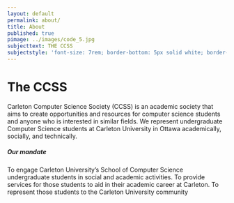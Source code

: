 ```yaml
---
layout: default
permalink: about/
title: About
published: true
pimage: ../images/code_5.jpg
subjecttext: THE CCSS
subjectstyle: 'font-size: 7rem; border-bottom: 5px solid white; border-top: 5px solid white;'
---
```


<div class='content-wrap'>
  <h1>The CCSS</h1>

  <p>Carleton Computer Science Society (CCSS) is an academic society that aims to create opportunities and resources for computer science students and anyone who is interested in similar fields. We represent undergraduate Computer Science students at Carleton University in Ottawa academically, socially, and technically.</p>
  <h5>Our mandate</h5>
  <p>
To engage Carleton University’s School of Computer Science undergraduate students in social and academic activities.
To provide services for those students to aid in their academic career at Carleton. 
To represent those students to the Carleton University community
</p>
</div>
<!--As an academic society we are required to have a government structure. Links to all of this official documents ‘n stuff.
Constitution
Rules of Operation
Board of Directors
Meeting Minutes Folder-->
